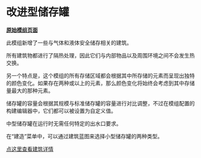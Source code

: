 # 改进型储存罐

[**原始模组页面**](https://steamcommunity.com/sharedfiles/filedetails/?id=2407398520)

此模组新增了一些与气体和液体安全储存相关的建筑。

所有建筑物都进行了隔热处理，因此它们与内部物品以及周围环境之间不会发生热交换。

另一个特点是，这个模组的所有存储区域都会根据其中所存储的元素而呈现出独特的颜色变化。如果存在两种或以上的元素，那么颜色变化将始终会考虑到其中存储量最大的那种元素。

储存罐的容量会根据其规模与标准储存罐的容量进行对比调整，不过在模组配置的构建编辑器中，它们都可以被设置为自定义值。

中型储存罐在运行时无需任何特定的出水口要求。

在“建造”菜单中，可以通过建筑蓝图来选择小型储存罐的两种类型。

[点这里查看建筑详情](./Buildings)
